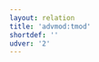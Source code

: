 ```yaml
---
layout: relation
title: 'advmod:tmod'
shortdef: ''
udver: '2'
---
```

<!-- Interlanguage links updated Út zář 29 20:23:17 CEST 2020 -->
